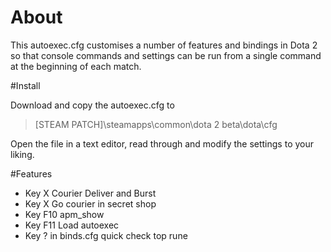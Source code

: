 # About

This autoexec.cfg customises a number of features and bindings in Dota 2 so that console commands and settings can be run from a single command at the beginning of each match.

#Install

Download and copy the autoexec.cfg to 
>[STEAM PATCH]\steamapps\common\dota 2 beta\dota\cfg

Open the file in a text editor, read through and modify the settings to your liking.

#Features

- Key X Courier Deliver and Burst
- Key  X  Go courier in secret shop
- Key F10 apm_show
- Key F11 Load autoexec
- Key ? in binds.cfg quick check top rune
